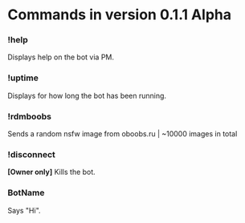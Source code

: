 # Commands in version **0.1.1 Alpha**

### !help
Displays help on the bot via PM.

### !uptime
Displays for how long the bot has been running.

### !rdmboobs
Sends a random nsfw image from oboobs.ru | ~10000 images in total

### !disconnect
**[Owner only]** Kills the bot.

### BotName 
Says "Hi".
